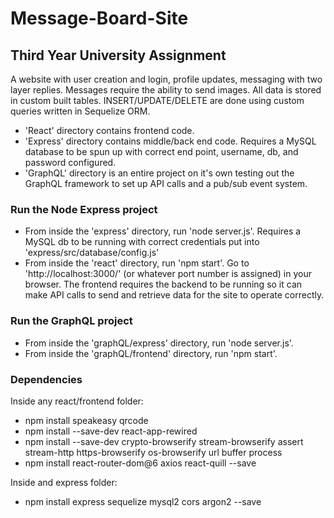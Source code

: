 # Message-Board-Site
## Third Year University Assignment

A website with user creation and login, profile updates, messaging with two layer replies. Messages require the ability to send images. All data is stored in custom built tables. INSERT/UPDATE/DELETE are done using custom queries written in Sequelize ORM.

- 'React' directory contains frontend code.
- 'Express' directory contains middle/back end code. Requires a MySQL database to be spun up with correct end point, username, db, and password configured.
- 'GraphQL' directory is an entire project on it's own testing out the GraphQL framework to set up API calls and a pub/sub event system.

### Run the Node Express project
- From inside the 'express' directory, run 'node server.js'. Requires a MySQL db to be running with correct credentials put into 'express/src/database/config.js'
- From inside the 'react' directory, run 'npm start'. Go to 'http://localhost:3000/' (or whatever port number is assigned) in your browser. The frontend requires the backend to be running so it can make API calls to send and retrieve data for the site to operate correctly.

### Run the GraphQL project
- From inside the 'graphQL/express' directory, run 'node server.js'.
- From inside the 'graphQL/frontend' directory, run 'npm start'.

### Dependencies
Inside any react/frontend folder:
- npm install speakeasy qrcode
- npm install --save-dev react-app-rewired   
- npm install --save-dev crypto-browserify stream-browserify assert stream-http https-browserify os-browserify url buffer process
- npm install react-router-dom@6 axios react-quill --save 

Inside and express folder:
- npm install express sequelize mysql2 cors argon2 --save 
